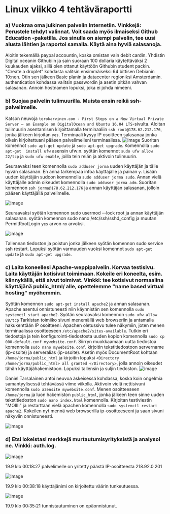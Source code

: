 # Linux viikko 4 tehtäväraportti

### a) Vuokraa oma julkinen palvelin Internetiin. Vinkkejä: Perustele tehdyt valinnat. Voit saada myös ilmaiseksi Github Education -paketilla. Jos sinulla on aiempi palvelin, tee uusi alusta lähtien ja raportoi samalla. Käytä aina hyviä salasanoja.

Aloitin tekemällä paypal accountin, koska omistan vain debit cardin. Yhdistin Digital oceanin Githubiin ja sain suoraan 100 dollaria käytettäväksi 2 kuukauden ajaksi, sillä olen ottanut käyttöön Githubin student packin. "Create a droplet" kohdasta valitsin ensimmäiseksi 64 bittisen Debianin 10:nen. Otin sen jälkeen Basic planin ja datacenter regioniksi Amsterdamin. authentication kohdassa valitsin passwordin ja asetin pitkän vahvan salasanan. Annoin hostnamen lopuksi, joka ei johda nimeeni.

### b) Suojaa palvelin tulimuurilla. Muista ensin reikä ssh-palvelimelle.

Katson neuvoja `terokarvinen.com - First Steps on a New Virtual Private Server – an Example on DigitalOcean and Ubuntu 16.04 LTS`-sivulta. Aloitan tulimuurin asentamisen kirjoittamalla terminaaliin `ssh root@178.62.212.176`, jonka jälkeen kirjoitan `yes`. Terminaali kysyy IP osoitteen salasanaa jonka oikein kirjoitettuani pääsen palvelimelleni terminaalissa.
![image](https://user-images.githubusercontent.com/78149945/133263667-c894095f-77f4-47a2-9f7a-8652fbb36858.png)
Suoritan komennot `sudo apt-get update` ja `sudo apt-get upgrade`. Komennolla `sudo apt-get 
install ufw` asensin ufw:n. syötän komennot `sudo ufw allow 22/tcp` ja `sudo ufw enable`, joilla tein reiän ja aktivoin tulimuurin.

Seuraavaksi teen komennolla `sudo adduser jorma` uuden käyttäjän ja tälle hyvän salasanan. En anna tarkempaa infoa käyttäjälle ja painan `y`. Lisään uuden käyttäjän sudoon komennolla `sudo adduser jorma sudo`. Annan vielä käyttäjälle admin oikeudet komennolla `sudo adduser jorma adm`. Suoritan komennon `ssh jorma@178.62.212.176` ja annan käyttäjän salasanan, jolloin pääsen käyttäjällä palvelimelle. 

![image](https://user-images.githubusercontent.com/78149945/133277153-66fc3345-ed16-48fd-9bd9-b5fffb0f3dcd.png)

Seuraavaksi syötän komennon sudo usermod --lock root ja annan käyttäjän salasanan. syötän komennon sudo nano /etc/ssh/sshd_config ja muutan PermitRootLogin `yes` arvon `no` arvoksi.

![image](https://user-images.githubusercontent.com/78149945/133278927-f1b447ac-a688-434a-ae07-e0ede9f57f49.png)

Tallennan tiedoston ja poistun jonka jälkeen syötän komennon sudo service ssh restart. Lopuksi syötän varmuuden vuoksi komennot `sudo apt-get update` ja `sudo apt-get upgrade`.

### c) Laita koneellesi Apache-weppipalvelin. Korvaa testisivu. Laita käyttäjän kotisivut toimimaan. Kokeile eri koneelta, esim. kännykällä, että sivut toimivat. Vinkki: tee kotisivut normaalina käyttäjänä public_html/ alle, opettelemme "name based virtual hosting" myöhemmin.

Syötän komennon `sudo apt-get install apache2` ja annan salasanan. Apache asentui onnistuneesti niin käynnistän sen komennolla `sudo systemctl start apache2`. Syötän seuraavaksi komennon `sudo ufw allow 88/tcp` Tarkistan toimiiko sivuni menemällä web browseriin ja antamalla hakukenttään IP osoitteeni. Apachen oletussivu tulee näkymiin, joten menen terminaalissa osoitteeseen `/etc/apache2/sites-available`. Tutkin eri tiedostoja ja tein konfigurointi-tiedostosta uuden kopion komennolla `sudo cp 000-default.conf mywebsite.conf`. Siirryn muokkaamaan uutta tiedostoa komennolla `sudo nano mywebsite.conf`. kirjoitin tekstitiedostoon servername (ip-osoite) ja serveralias (ip-osoite). Asetin myös DocumentRoot kohtaan `/home/jorma/public_html` ja kirjoitin lopuksi `<Directory /home/jorma/public_html> all granted </Directory>`, jolla annoin oikeudet tähän käyttäjähakemistoon. Lopuksi tallensin ja suljin tiedoston. 
![image](https://user-images.githubusercontent.com/78149945/133593957-c09ab77e-9f59-426e-82ea-ac73f665b58a.png)

Daniel Tarsalainen antoi neuvoa äskeisessä kohdassa, koska koin ongelmia samantyylisessä tehtävässä viime viikolla. Aktivoin vielä nettisivuni komennolla `sudo a2ensite mywebsite.conf`. Menen osoitteeseen `/home/jorma` ja luon hakemiston `public_html`, jonka jälkeen teen sinne uuden tekstitiedoston `sudo nano index.html` komennolla. Kirjoitan testiviestin "MOIIII" ja restarttaan vielä apachen komennolla `sudo systemctl restart apache2`. Kokeilen nyt mennä web browserilla ip-osoitteeseeni ja saan sivuni näkyviin onnistuneesti.

![image](https://user-images.githubusercontent.com/78149945/133594917-2e47c816-f354-4cb9-9439-f7dc464e649d.png)

### d) Etsi lokeistasi merkkejä murtautumisyrityksistä ja analysoi ne. Vinkki: auth.log.

![image](https://user-images.githubusercontent.com/78149945/133932782-892bef37-d805-4dc7-a8da-8bc92164f62d.png)

19.9 klo 00:18:27 palvelimelle on yritetty päästä IP-osoitteesta 218.92.0.201

![image](https://user-images.githubusercontent.com/78149945/133932912-0ae42289-ca15-4ea0-b200-06f1c490494d.png)

19.9 klo 00:38:18 käyttäjänimi on kirjoitettu väärin tunkeutuessa.

![image](https://user-images.githubusercontent.com/78149945/133932830-d99d714c-617a-48ec-9b3f-3e49713c2b78.png)

19.9 klo 00:35:21 tunnistautuminen on epäonnistunut. 



